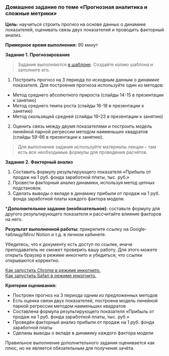 ### Домашнее задание по теме «Прогнозная аналитика и сложные метрики»

**Цель:** научиться строить прогноз на основе данных о динамике показателей, оценивать связь двух показателей и проводить факторный анализ.

**Примерное время выполнения:** 90 минут

**Задание 1. Прогнозирование**

> Задания выполняются [в шаблоне](https://u.netology.ru/backend/uploads/lms/content_assets/file/210/%D0%A8%D0%B0%D0%B1%D0%BB%D0%BE%D0%BD_%D0%94%D0%97_%D0%A4%D0%98%D0%9E_HRDA-%D0%BD%D0%BE%D0%BC%D0%B5%D1%80_%D0%BF%D0%BE%D1%82%D0%BE%D0%BA%D0%B0_%D0%9F%D1%80%D0%BE%D0%B3%D0%BD%D0%BE%D0%B7%D0%BD%D0%B0%D1%8F_%D0%B0%D0%BD%D0%B0%D0%BB%D0%B8%D1%82%D0%B8%D0%BA%D0%B0_%D0%B8_%D1%81%D0%BB%D0%BE%D0%B6%D0%BD%D1%8B%D0%B5_%D0%BC%D0%B5%D1%82%D1%80%D0%B8%D0%BA%D0%B8.xlsx).
> Создайте копию шаблона и заполните его.

1. Построить прогноз на 3 периода по исходным данным о динамике показателя.
Для построения прогноза используйте один из методов:
* Метод среднего абсолютного прироста (слайды 14-15 в презентации к занятию)
* Метод среднего темпа роста (слайды 16-18 в презентации к занятию)
* Метод скользящей средней (слайды 19-23 в презентации к занятию)

2. Оценить связь между двумя показателями и построить модель линейной парной регрессии методом наименьших квадратов (слайды 59-66 в презентации к занятию).

> Для выполнения задания используйте материалы лекции – там есть все необходимые формулы для проведения расчётов.

**Задание 2. Факторный анализ**

1. Составить формулу результирующего показателя  «Прибыль от продаж на 1 руб. фонда заработной платы, тыс. руб.»
2. Провести факторный анализ динамики, используя метод цепных подстановок.
3. Cделать выводы о вкладе в динамику прибыли от продаж на 1 руб. фонда заработной платы каждого фактора модели. 

***Дополнительное задание (необязательное):** составьте формулу для другого результирующего показателя и рассчитайте влияние факторов на него.

**Результат выполненной работы:** прикрепите cсылку на Google-таблицу/Miro/ Notion и т.д. в личном кабинете.

Убедитесь, что к документу есть доступ по ссылке, иначе преподаватель не сможет проверить вашу работу. Для этого можете открыть браузер в режиме инкогнито и убедиться, что ссылки открываются корректно.

[Как запустить Chrome в режиме инкогнито.](https://support.google.com/chrome/answer/95464?co=GENIE.Platform%3DDesktop&hl=ru)  
[Как запустить Safari в режиме инкогнито.](https://support.apple.com/ru-ru/guide/safari/ibrw1069/mac)

**Критерии оценивания:** 
* Построен прогноз на 3 периода одним из предложенных методов
* Есть оценка связи двух показателей, построена модель линейной парной регрессии методом наименьших квадратов
* Составлена формула результирующего показателя  «Прибыль от продаж на 1 руб. фонда заработной платы, тыс. руб.»
* Проведён факторный анализ прибыли от продаж на 1 руб. фонда заработной платы 
* Сделаны выводы о вкладе в динамику каждого фактора модели

Правильное выполнение дополнительного задания оценивается как плюс, но не является обязательным для получения зачёта.
